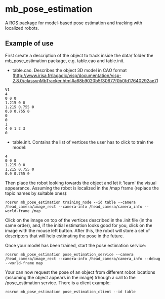 mb_pose_estimation
==================

A ROS package for model-based pose estimation and tracking with localized robots.

## Example of use

First create a description of the object to track inside the data/ folder the mb_pose_estimation package, e.g. table.cao and table.init. 

* table.cao. Describes the object 3D model in CAO format (http://www.irisa.fr/lagadic/visp/documentation/visp-2.8.0/classvpMbTracker.html#a68b9020b5f30677f0b0fd17640292ae7)

```
V1
4
0 0 0
1.215 0 0
1.215 0.755 0
0.0 0.755 0
0
0
1
4 0 1 2 3
0

```

* table.init. Contains the list of vertices the user has to click to train the model:

```
4
0 0 0
1.215 0 0
1.215 0.755 0
0.0 0.755 0

```

Then place the robot looking towards the object and let it 'learn' the visual appearance. Assuming the robot is localized in the /map frame (replace the topic names by suitable ones):

```
rosrun mb_pose_estimation training_node --id table --camera /head_camera/image_rect --camera-info /head_camera/camera_info --world-frame /map
```

Click on the image on top of the vertices described in the .init file (in the same order), and, if the initial estimation looks good for you, click on the image with the mouse left button. After this, the robot will store a set of descriptors that will help estimating the pose in the future.

Once your model has been trained, start the pose estimation service:

```
rosrun mb_pose_estimation pose_estimation_service --camera /head_camera/image_rect --camera-info /head_camera/camera_info --debug --world-frame map
```

Your can now request the pose of an object from different robot locations (assuming the object appears in the image) trhough a call to the /pose_estimation service. There is a client example:

```
rosrun mb_pose_estimation pose_estimation_client --id table
```
